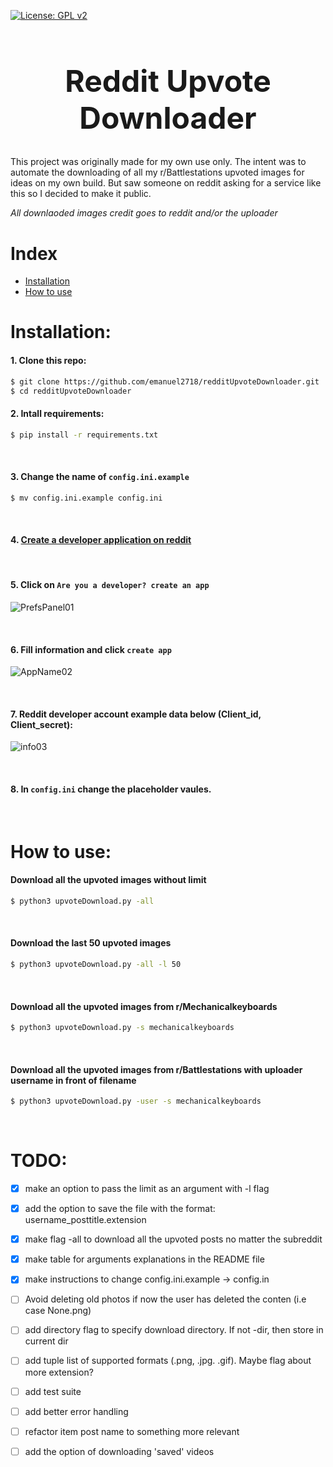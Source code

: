 [![License: GPL v2](https://img.shields.io/badge/License-GPL%20v2-blue.svg)](https://www.gnu.org/licenses/old-licenses/gpl-2.0.en.html)

<h1 align="center" style="font-size: 3rem;">
Reddit Upvote Downloader
</h1>

This project was originally made for my own use only. The intent was to automate the downloading of all my r/Battlestations upvoted images for ideas on my own build. But saw someone on reddit asking for a service like this so I decided to make it public.


*All downlaoded images credit goes to reddit and/or the uploader*



# Index

* [Installation](#installation)
* [How to use](#how-to-use)

# Installation:


#### 1. Clone this repo:
```sh
$ git clone https://github.com/emanuel2718/redditUpvoteDownloader.git
$ cd redditUpvoteDownloader
```

#### 2. Intall requirements:
```sh
$ pip install -r requirements.txt
```

&nbsp; 

#### 3. Change the name of `config.ini.example`
```sh
$ mv config.ini.example config.ini
```

&nbsp; 

#### 4. [Create a developer application on reddit](https://www.reddit.com/prefs/apps)

&nbsp; 

#### 5. Click on `Are you a developer? create an app`

![PrefsPanel01](https://user-images.githubusercontent.com/55965894/108690386-27288d80-74af-11eb-81a9-a0854ca7304d.png)

&nbsp; 

#### 6. Fill information and click `create app`

![AppName02](https://user-images.githubusercontent.com/55965894/108690978-d2394700-74af-11eb-9992-e81f8ba71bd4.png)

&nbsp; 

#### 7. Reddit developer account example data below (Client_id, Client_secret):

![info03](https://user-images.githubusercontent.com/55965894/108691188-10cf0180-74b0-11eb-84c7-c600ee2440ea.png)

&nbsp; 

#### 8. In `config.ini` change the placeholder vaules.

&nbsp; 

# How to use:

#### Download all the upvoted images without limit
```sh
$ python3 upvoteDownload.py -all
```
&nbsp; 

#### Download the last 50 upvoted images
```sh
$ python3 upvoteDownload.py -all -l 50
```
&nbsp; 

#### Download all the upvoted images from r/Mechanicalkeyboards
```sh
$ python3 upvoteDownload.py -s mechanicalkeyboards
```
&nbsp; 

#### Download all the upvoted images from r/Battlestations with uploader username in front of filename
```sh
$ python3 upvoteDownload.py -user -s mechanicalkeyboards
```
&nbsp; 

# TODO:

- [x] make an option to pass the limit as an argument with -l flag
- [x] add the option to save the file with the format: username_posttitle.extension
- [x] make flag -all to download all the upvoted posts no matter the subreddit
- [x] make table for arguments explanations in the README file
- [x] make instructions to change config.ini.example -> config.in
- [ ] Avoid deleting old photos if now the user has deleted the conten (i.e case None.png)
- [ ] add directory flag to specify download directory. If not -dir, then store in current dir
- [ ] add tuple list of supported formats (.png, .jpg. .gif). Maybe flag about more extension?
- [ ] add test suite
- [ ] add better error handling
- [ ] refactor item post name to something more relevant
- [ ] add the option of downloading 'saved' videos

